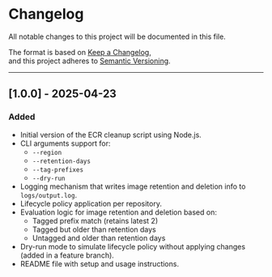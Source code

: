# Changelog

All notable changes to this project will be documented in this file.

The format is based on [Keep a Changelog](https://keepachangelog.com/en/1.0.0/),  
and this project adheres to [Semantic Versioning](https://semver.org/spec/v2.0.0.html).

---

## [1.0.0] - 2025-04-23
### Added
- Initial version of the ECR cleanup script using Node.js.
- CLI arguments support for:
  - `--region`
  - `--retention-days`
  - `--tag-prefixes`
  - `--dry-run`
- Logging mechanism that writes image retention and deletion info to `logs/output.log`.
- Lifecycle policy application per repository.
- Evaluation logic for image retention and deletion based on:
  - Tagged prefix match (retains latest 2)
  - Tagged but older than retention days
  - Untagged and older than retention days
- Dry-run mode to simulate lifecycle policy without applying changes (added in a feature branch).
- README file with setup and usage instructions.